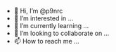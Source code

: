 - 👋 Hi, I’m @p9nrc
- 👀 I’m interested in ...
- 🌱 I’m currently learning ...
- 💞️ I’m looking to collaborate on ...
- 📫 How to reach me ...

<!---
p9nrc/p9nrc is a ✨ special ✨ repository because its `README.md` (this file) appears on your GitHub profile.
You can click the Preview link to take a look at your changes.
--->
